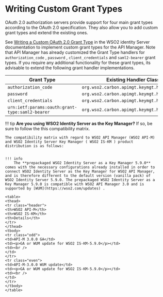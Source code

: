 # Writing Custom Grant Types

OAuth 2.0 authorization servers provide support for four main grant types according to the OAuth 2.0 specification. They also allow you to add custom grant types and extend the existing ones.

See [Writing a Custom OAuth 2.0 Grant Type](https://is.docs.wso2.com/en/5.9.0/learn/writing-a-custom-oauth-2.0-grant-type/) in the WSO2 identity Server documentation to implement custom grant types for the API Manager. Note that API Manager has already customized the Grant Type handlers for `authorization_code` , `password` , `client_credentials` and `saml2-bearer` grant types. If you require any additional functionality for these grant types, its advisable to extend the following grant handler implementations.

| Grant Type                                                               | Existing Handler Class (which can be extended if required)                                              |
|--------------------------------------------------------------------------|---------------------------------------------------------------------------------------------------------|
| `authorization_code`| `org.wso2.carbon.apimgt.keymgt.handlers.ExtendedAuthorizationCodeGrantHandler` |
| `password`| `org.wso2.carbon.apimgt.keymgt.handlers.ExtendedPasswordGrantHandler`|
| `client_credentials`| `org.wso2.carbon.apimgt.keymgt.handlers.ExtendedClientCredentialsGrantHandler` |
| `urn:ietf:params:oauth:grant-type:saml2-bearer` | `org.wso2.carbon.apimgt.keymgt.handlers.ExtendedSAML2BearerGrantHandler`|

!!! tip
    **Are you using WSO2 Identity Server as the Key Manager?** If so, be sure to follow the this compatibility matrix.

    The compatibility matrix with regard to WSO2 API Manager (WSO2 API-M) and WSO2 Identity Server Key Manager ( WSO2 IS-KM ) product distribution is as follows:


    !!! info    
        The **prepackaged WSO2 Identity Server as a Key Manager 5.9.0** comes with the necessary configurations already installed in order to connect WSO2 Identity Server as the Key Manager for WSO2 API Manager, and is therefore different to the default version (vanilla pack) of WSO2 Identity Server 5.9.0. The prepackaged WSO2 Identity Server as a Key Manager 5.9.0 is compatible with WSO2 API Manager 3.0 and is supported by [WUM](https://wso2.com/updates) .

    <table>
    <thead>
    <tr class="header">
    <th>WSO2 API-M</th>
    <th>WSO2 IS-KM</th>
    <th>Details</th>
    </tr>
    </thead>
    <tbody>
    <tr class="odd">
    <td>API-M 3.0.0 GA</td>
    <td><p>GA or WUM update for WSO2 IS-KM-5.9.0</p></td>
    <td><br />
    </td>
    </tr>
    <tr class="even">
    <td>API-M-3.0.0 WUM update</td>
    <td><p>GA or WUM update for WSO2 IS-KM-5.9.0</p></td>
    <td><br />
    </td>
    </tr>
    </tbody>
    </table>


